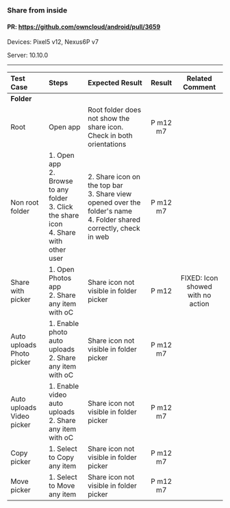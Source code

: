 ###  Share from inside

#### PR: https://github.com/owncloud/android/pull/3659

Devices: Pixel5 v12, Nexus6P v7

Server: 10.10.0

---

 
| Test Case | Steps | Expected Result | Result | Related Comment |
| :-------- | :---- | :-------------- | :----: | :-------------: | 
|**Folder**|||||||
| Root | Open app  | Root folder does not show the share icon. Check in both orientations | P m12 m7 | | 
| Non root folder | 1. Open app<br>2. Browse to any folder<br>3. Click the share icon<br>4. Share with other user  | 2. Share icon on the top bar<br>3. Share view opened over the folder's name<br>4. Folder shared correctly, check in web | P m12 m7 | | 
| Share with picker | 1. Open Photos app<br>2. Share any item with oC | Share icon not visible in folder picker| P m12 | FIXED: Icon showed with no action| 
| Auto uploads Photo picker | 1. Enable photo auto uploads<br>2. Share any item with oC | Share icon not visible in folder picker| P m12 m7 | | 
| Auto uploads Video picker | 1. Enable video auto uploads<br>2. Share any item with oC | Share icon not visible in folder picker| P m12 m7 | | 
| Copy picker | 1. Select to Copy any item | Share icon not visible in folder picker| P m12 m7 | | 
| Move picker | 1. Select to Move any item | Share icon not visible in folder picker| P m12 m7 | | 